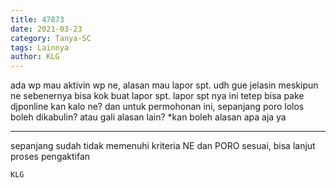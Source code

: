 ```yaml
---
title: 47873
date: 2021-03-23
category: Tanya-SC
tags: Lainnya
author: KLG
---
```


ada wp mau aktivin wp ne, alasan mau lapor spt. udh gue jelasin meskipun ne sebenernya bisa kok buat lapor spt. lapor spt nya ini tetep bisa pake djponline kan kalo ne? dan untuk permohonan ini, sepanjang poro lolos boleh dikabulin? atau gali alasan lain? *kan boleh alasan apa aja ya

---

sepanjang sudah tidak memenuhi kriteria NE dan PORO sesuai, bisa lanjut proses pengaktifan

`KLG`
